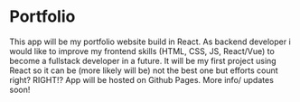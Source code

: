 # Portfolio
This app will be my portfolio website build in React. 
As backend developer i would like to improve my frontend skills (HTML, CSS, JS, React/Vue) to become a fullstack developer in a future. 
It will be my first project using React so it can be (more likely will be) not the best one but efforts count right? RIGHT!? 
App will be hosted on Github Pages.
More info/ updates soon! 
